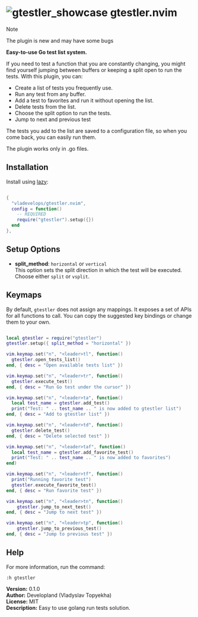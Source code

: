 ![gtestler_showcase](https://github.com/user-attachments/assets/398f3bfb-cea8-484b-9d8c-58bde8958830)
 gtestler.nvim
==============================================================================

> [!NOTE]  
> The plugin is new and may have some bugs


**Easy-to-use Go test list system.**

If you need to test a function that you are constantly changing, you might find yourself jumping between buffers or keeping a split open to run the tests. With this plugin, you can:

- Create a list of tests you frequently use.
- Run any test from any buffer.
- Add a test to favorites and run it without opening the list.
- Delete tests from the list.
- Choose the split option to run the tests.
- Jump to next and previous test 

The tests you add to the list are saved to a configuration file, so when you come back, you can easily run them.

The plugin works only in .go files.

## Installation

Install using [lazy](https://github.com/folke/lazy.nvim):

```lua

{
  "vladevelops/gtestler.nvim",
  config = function()
    -- REQUIRED
    require("gtestler").setup({})
  end
},

```

## Setup Options

- **split_method**: `horizontal` or `vertical`  
  This option sets the split direction in which the test will be executed. Choose either `split` or `vsplit`.

## Keymaps

By default, `gtestler` does not assign any mappings. It exposes a set of APIs for all functions to call. You can copy the suggested key bindings or change them to your own.

```lua

local gtestler = require("gtestler")
gtestler.setup({ split_method = "horizontal" })

vim.keymap.set("n", "<leader>tl", function()
  gtestler.open_tests_list()
end, { desc = "Open available tests list" })

vim.keymap.set("n", "<leader>tr", function()
  gtestler.execute_test()
end, { desc = "Run Go test under the cursor" })

vim.keymap.set("n", "<leader>ta", function()
  local test_name = gtestler.add_test()
  print("Test: " .. test_name .. " is now added to gtestler list")
end, { desc = "Add to gtestler list" })

vim.keymap.set("n", "<leader>td", function()
  gtestler.delete_test()
end, { desc = "Delete selected test" })

vim.keymap.set("n", "<leader>taf", function()
  local test_name = gtestler.add_favorite_test()
  print("Test: " .. test_name .. " is now added to favorites")
end)

vim.keymap.set("n", "<leader>tf", function()
  print("Running favorite test")
  gtestler.execute_favorite_test()
end, { desc = "Run favorite test" })

vim.keymap.set("n", "<leader>tn", function()
    gtestler.jump_to_next_test()
end, { desc = "Jump to next test" })

vim.keymap.set("n", "<leader>tp", function()
    gtestler.jump_to_previous_test()
end, { desc = "Jump to previous test" })

```

## Help

For more information, run the command:

```vim
:h gtestler

```




**Version:** 0.1.0  
**Author:** Developland (Vladyslav Topyekha)  
**License:** MIT  
**Description:** Easy to use golang run tests solution.

